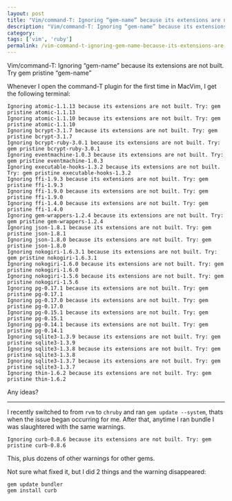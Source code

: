 ```yaml
---
layout: post
title: "Vim/command-T: Ignoring “gem-name” because its extensions are not built. Try gem pristine “gem-name”"
description: "Vim/command-T: Ignoring “gem-name” because its extensions are not built. Try gem pristine “gem-name”"
category:
tags: ['vim', 'ruby']
permalink: /vim-command-t-ignoring-gem-name-because-its-extensions-are-not-buil-try-gem-pristine/
---
```


Vim/command-T: Ignoring “gem-name” because its extensions are not built. Try gem pristine “gem-name”

Whenever I open the command-T plugin for the first time in MacVim, I get the following terminal:

    Ignoring atomic-1.1.13 because its extensions are not built. Try: gem pristine atomic-1.1.13
    Ignoring atomic-1.1.10 because its extensions are not built. Try: gem pristine atomic-1.1.10
    Ignoring bcrypt-3.1.7 because its extensions are not built. Try: gem pristine bcrypt-3.1.7
    Ignoring bcrypt-ruby-3.0.1 because its extensions are not built. Try: gem pristine bcrypt-ruby-3.0.1
    Ignoring eventmachine-1.0.3 because its extensions are not built. Try: gem pristine eventmachine-1.0.3
    Ignoring executable-hooks-1.3.2 because its extensions are not built. Try: gem pristine executable-hooks-1.3.2
    Ignoring ffi-1.9.3 because its extensions are not built. Try: gem pristine ffi-1.9.3
    Ignoring ffi-1.9.0 because its extensions are not built. Try: gem pristine ffi-1.9.0
    Ignoring ffi-1.4.0 because its extensions are not built. Try: gem pristine ffi-1.4.0
    Ignoring gem-wrappers-1.2.4 because its extensions are not built. Try: gem pristine gem-wrappers-1.2.4
    Ignoring json-1.8.1 because its extensions are not built. Try: gem pristine json-1.8.1
    Ignoring json-1.8.0 because its extensions are not built. Try: gem pristine json-1.8.0
    Ignoring nokogiri-1.6.3.1 because its extensions are not built. Try: gem pristine nokogiri-1.6.3.1
    Ignoring nokogiri-1.6.0 because its extensions are not built. Try: gem pristine nokogiri-1.6.0
    Ignoring nokogiri-1.5.6 because its extensions are not built. Try: gem pristine nokogiri-1.5.6
    Ignoring pg-0.17.1 because its extensions are not built. Try: gem pristine pg-0.17.1
    Ignoring pg-0.17.0 because its extensions are not built. Try: gem pristine pg-0.17.0
    Ignoring pg-0.15.1 because its extensions are not built. Try: gem pristine pg-0.15.1
    Ignoring pg-0.14.1 because its extensions are not built. Try: gem pristine pg-0.14.1
    Ignoring sqlite3-1.3.9 because its extensions are not built. Try: gem pristine sqlite3-1.3.9
    Ignoring sqlite3-1.3.8 because its extensions are not built. Try: gem pristine sqlite3-1.3.8
    Ignoring sqlite3-1.3.7 because its extensions are not built. Try: gem pristine sqlite3-1.3.7
    Ignoring thin-1.6.2 because its extensions are not built. Try: gem pristine thin-1.6.2

Any ideas?


---------------------------------------
I recently switched to from `rvm` to `chruby` and ran `gem update --system`, thats when the issue began occurring for me. After that, anytime I ran bundle I was slaughtered with the same warnings.

`Ignoring curb-0.8.6 because its extensions are not built. Try: gem pristine curb-0.8.6`

This, plus dozens of other warnings for other gems.

Not sure what fixed it, but I did 2 things and the warning disappeared:

    gem update bundler
    gem install curb


